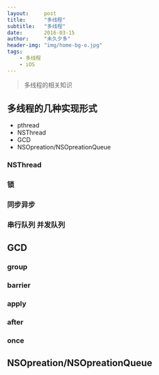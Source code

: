 ```yaml
---
layout:     post
title:      "多线程"
subtitle:   "多线程"
date:       2016-03-15
author:     "未久夕多"
header-img: "img/home-bg-o.jpg"
tags:
	- 多线程
	- iOS
---
```


> 多线程的相关知识

## 多线程的几种实现形式
* pthread
* NSThread
* GCD
* NSOpreation/NSOpreationQueue

### NSThread

### 锁


### 同步异步

### 串行队列  并发队列

## GCD

### group

### barrier

### apply

### after

### once

## NSOpreation/NSOpreationQueue

### 